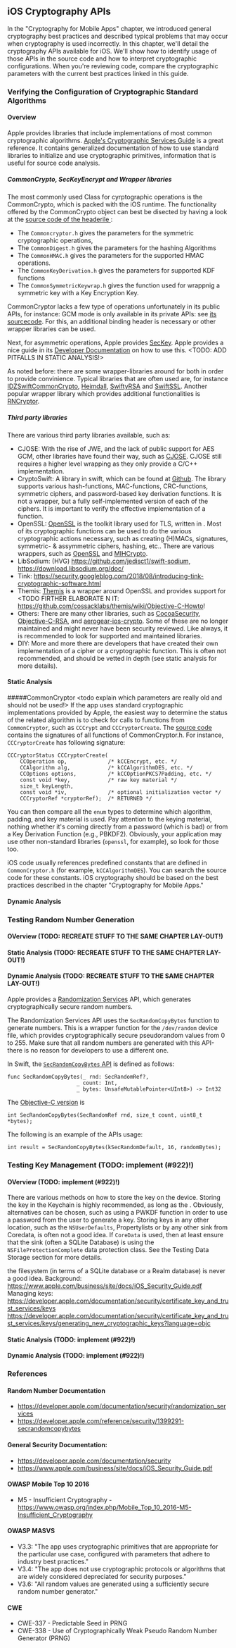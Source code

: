 ## iOS Cryptography APIs

In the "Cryptography for Mobile Apps" chapter, we introduced general cryptography best practices and described typical problems that may occur when cryptography is used incorrectly. In this chapter, we'll detail the cryptography APIs available for iOS. We'll show how to identify usage of those APIs in the source code and how to interpret cryptographic configurations. When you're reviewing code, compare the cryptographic parameters with the current best practices linked in this guide.

### Verifying the Configuration of Cryptographic Standard Algorithms

#### Overview
Apple provides libraries that include implementations of most common cryptographic algorithms. [Apple's Cryptographic Services Guide](https://developer.apple.com/library/content/documentation/Security/Conceptual/cryptoservices/GeneralPurposeCrypto/GeneralPurposeCrypto.html "Apple Cryptographic Services Guide") is a great reference. It contains generalized documentation of how to use standard libraries to initialize and use cryptographic primitives, information that is useful for source code analysis.

##### CommonCrypto, SecKeyEncrypt and Wrapper libraries
The most commonly used Class for cyrptographic operations is the CommonCrypto, which is packed with the iOS runtime. The functionality offered by the CommonCrypto object can best be disected by having a look at the [source code of the headerile ](https://opensource.apple.com/source/CommonCrypto/CommonCrypto-36064/CommonCrypto/CommonCrypto.h "CommonCrypto.h"):
- The `Commoncryptor.h` gives the parameters for the symmetric cryptographic operations,
- The `CommonDigest.h` gives the parameters for the hashing Algorithms
- The `CommonHMAC.h` gives the parameters for the supported HMAC operations.
- The `CommonKeyDerivation.h` gives the parameters for supported KDF functions
- The `CommonSymmetricKeywrap.h` gives the function used for wrappnig a symmetric key with a Key Encryption Key.

CommonCryptor lacks a few type of operations unfortunately in its public APIs, for instance: GCM mode is only available in its private APIs: see [its sourcecode](https://opensource.apple.com/source/CommonCrypto/CommonCrypto-60074/include/CommonCryptorSPI.h "GCM in CC"). For this, an additional binding header is necessary or other wrapper libraries can be used.

Next, for asymmetric operations, Apple provides [SecKey](https://opensource.apple.com/source/Security/Security-57740.51.3/keychain/SecKey.h.auto.html "SecKey"). Apple provides a nice guide in its [Developer Documentation](https://developer.apple.com/documentation/security/certificate_key_and_trust_services/keys/using_keys_for_encryption?language=objc "Using keys for encryption") on how to use this. <TODO: ADD PITFALLS IN STATIC ANALYSIS!>

As noted before: there are some wrapper-libraries around for both in order to provide convinience. Typical libraries that are often used are, for instance [IDZSwiftCommonCrypto](https://github.com/iosdevzone/IDZSwiftCommonCrypto "IDZSwiftCommonCrypto"), [Heimdall](https://github.com/henrinormak/Heimdall "Heimdall"), [SwiftyRSA](https://github.com/TakeScoop/SwiftyRSA "SwiftyRSA") and [SwiftSSL](https://github.com/SwiftP2P/SwiftSSL "SwiftSSL"). Another popular wrapper library which provides additional functionalities is [RNCryptor](https://github.com/RNCryptor/RNCryptor "RNCryptor").

##### Third party libraries
There are various third party libraries available, such as:
- CJOSE: With the rise of JWE, and the lack of public support for AES GCM, other libraries have found their way, such as [CJOSE](https://github.com/cisco/cjose "cjose"). CJOSE still requires a higher level wrapping as they only provide a C/C++ implementation.
- CryptoSwift: A library in swift, which can be found at [Github](https://github.com/krzyzanowskim/CryptoSwift "CryptoSwift"). The library supports various hash-functions, MAC-functions, CRC-functions, symmetric ciphers, and password-based key derivation functions. It is not a wrapper, but a fully self-implemented version of each of the ciphers. It is important to verify the effective implementation of a function.
- OpenSSL: [OpenSSL](https://www.openssl.org/ "OpenSSL") is the toolkit library used for TLS, written in . Most of its cryptographic functions can be used to do the various cryptographic actions necessary, such as creating (H)MACs, signatures, symmetric- & assymmetric ciphers, hashing, etc.. There are various wrappers, such as [OpenSSL](https://github.com/ZewoGraveyard/OpenSSL "OpenSSL") and [MIHCrypto](https://github.com/hohl/MIHCrypto "MIHCrypto").
- LibSodium: (HVG) https://github.com/jedisct1/swift-sodium, https://download.libsodium.org/doc/
- Tink: https://security.googleblog.com/2018/08/introducing-tink-cryptographic-software.html
- Themis: [Themis](https://github.com/cossacklabs/themis "Themis") is a wrapper around OpenSSL and provides support for <TODO FIRTHER ELABORATE N IT: https://github.com/cossacklabs/themis/wiki/Objective-C-Howto!
- Others: There are many other libraries, such as [CocoaSecurity](https://github.com/kelp404/CocoaSecurity "CocoaSecurity"), [Objective-C-RSA](https://github.com/ideawu/Objective-C-RSA "Objective-C-RSA"), and [aerogear-ios-crypto](https://github.com/aerogear/aerogear-ios-crypto "Aerogera-ios-crypto"). Some of these are no longer maintained and might never have been security reviewed. Like always, it is recommended to look for supported and maintained libraries.
- DIY: More and more there are developers that have created their own implementation of a cipher or a cryptographic function. This is often not recommended, and should be vetted in depth (see static analysis for more details).


#### Static Analysis

#####CommonCryptor <todo explain which parameters are really old and should not be used!>
If the app uses standard cryptographic implementations provided by Apple, the easiest way to determine the status of the related algorithm is to check for calls to functions from `CommonCryptor`, such as `CCCrypt` and `CCCryptorCreate`. The [source code](https://opensource.apple.com/source/CommonCrypto/CommonCrypto-36064/CommonCrypto/CommonCryptor.h "CommonCryptor.h") contains the signatures of all functions of CommonCryptor.h. For instance, `CCCryptorCreate` has following signature:

```
CCCryptorStatus CCCryptorCreate(
	CCOperation op,             /* kCCEncrypt, etc. */
	CCAlgorithm alg,            /* kCCAlgorithmDES, etc. */
	CCOptions options,          /* kCCOptionPKCS7Padding, etc. */
	const void *key,            /* raw key material */
	size_t keyLength,
	const void *iv,             /* optional initialization vector */
	CCCryptorRef *cryptorRef);  /* RETURNED */
```

You can then compare all the `enum` types to determine which algorithm, padding, and key material is used. Pay attention to the keying material, nothing whether it's coming directly from a password (which is bad) or from a Key Derivation Function (e.g., PBKDF2). Obviously, your application may use other non-standard libraries (`openssl`, for example), so look for those too.

iOS code usually references predefined constants that are defined in `CommonCryptor.h` (for example, `kCCAlgorithmDES`). You can search the source code for these constants. iOS cryptography should be based on the best practices described in the chapter "Cryptography for Mobile Apps."




#### Dynamic Analysis

### Testing Random Number Generation

#### OVerview (TODO: RECREATE STUFF TO THE SAME CHAPTER LAY-OUT!)

#### Static Analysis (TODO: RECREATE STUFF TO THE SAME CHAPTER LAY-OUT!)

#### Dynamic Analysis (TODO: RECREATE STUFF TO THE SAME CHAPTER LAY-OUT!)

Apple provides a [Randomization Services](https://developer.apple.com/reference/security/randomization_services "Randomization Services") API, which generates cryptographically secure random numbers.

The Randomization Services API uses the `SecRandomCopyBytes` function to generate numbers. This is a wrapper function for the `/dev/random` device file, which provides cryptographically secure pseudorandom values from 0 to 255. Make sure that all random numbers are generated with this API-there is no reason for developers to use a different one.

In Swift, the [`SecRandomCopyBytes` API](https://developer.apple.com/reference/security/1399291-secrandomcopybytes "SecRandomCopyBytes (Swift)") is defined as follows:
```
func SecRandomCopyBytes(_ rnd: SecRandomRef?,
                      _ count: Int,
                      _ bytes: UnsafeMutablePointer<UInt8>) -> Int32
```

The [Objective-C version](https://developer.apple.com/reference/security/1399291-secrandomcopybytes?language=objc "SecRandomCopyBytes (Objective-C)") is
```
int SecRandomCopyBytes(SecRandomRef rnd, size_t count, uint8_t *bytes);
```

The following is an example of the APIs usage:
```
int result = SecRandomCopyBytes(kSecRandomDefault, 16, randomBytes);
```

### Testing Key Management (TODO: implement (#922)!)

#### OVerview (TODO: implement (#922)!)
There are various methods on how to store the key on the device. Storing the key in the Keychain is highly recommended, as long as the .
Obviously, alternatives can be chosen, such as using a PWKDF function in order to use a password from the user to generate a key. Storing keys in any other location, such as the `NSUserDefaults`, Propertylists or by any other sink from Coredata, is often not a good idea. If `CoreData` is used, then at least ensure that the sink (often a SQLite Database) is using the `NSFileProtectionComplete` data protection class. See the Testing Data Storage section for more details.

 the filesystem (in terms of a SQLite database or a Realm database) is never a good idea.
Background: https://www.apple.com/business/site/docs/iOS_Security_Guide.pdf
Managing keys: https://developer.apple.com/documentation/security/certificate_key_and_trust_services/keys
https://developer.apple.com/documentation/security/certificate_key_and_trust_services/keys/generating_new_cryptographic_keys?language=objc
#### Static Analysis (TODO: implement (#922)!)

#### Dynamic Analysis (TODO: implement (#922)!)

### References

#### Random Number Documentation
- https://developer.apple.com/documentation/security/randomization_services
- https://developer.apple.com/reference/security/1399291-secrandomcopybytes

#### General Security Documentation:
- https://developer.apple.com/documentation/security
- https://www.apple.com/business/site/docs/iOS_Security_Guide.pdf

#### OWASP Mobile Top 10 2016
- M5 - Insufficient Cryptography - https://www.owasp.org/index.php/Mobile_Top_10_2016-M5-Insufficient_Cryptography

#### OWASP MASVS
- V3.3: "The app uses cryptographic primitives that are appropriate for the particular use case, configured with parameters that adhere to industry best practices."
- V3.4: "The app does not use cryptographic protocols or algorithms that are widely considered depreciated for security purposes."
- V3.6: "All random values are generated using a sufficiently secure random number generator."

#### CWE
- CWE-337 - Predictable Seed in PRNG
- CWE-338 - Use of Cryptographically Weak Pseudo Random Number Generator (PRNG)
